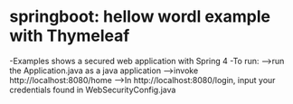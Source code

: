 # springboot: hellow wordl example with Thymeleaf
-Examples shows a secured web application with Spring 4 
-To run:
-->run the Application.java as a java application
-->invoke http://localhost:8080/home
-->In http://localhost:8080/login, input your credentials found in WebSecurityConfig.java
